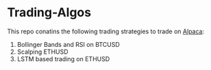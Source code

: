 # Trading-Algos

This repo conatins the following trading strategies to trade on [Alpaca](https://alpaca.markets/):

1. Bollinger Bands and RSI on BTCUSD
2. Scalping ETHUSD 
3. LSTM based trading on ETHUSD
